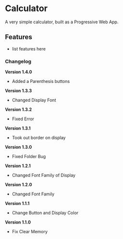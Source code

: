 # Calculator

A very simple calculator, built as a Progressive Web App.

## Features

- list features here

### Changelog

**Version 1.4.0**

- Added a Parenthesis buttons

**Version 1.3.3**

- Changed Display Font

**Version 1.3.2**

- Fixed Error

**Version 1.3.1**

- Took out border on display

**Version 1.3.0**

- Fixed Folder Bug

**Version 1.2.1**

- Changed Font Family of Display

**Version 1.2.0**

- Changed Font Family

**Version 1.1.1**

- Change Button and Display Color

**Version 1.1.0**

- Fix Clear Memory
